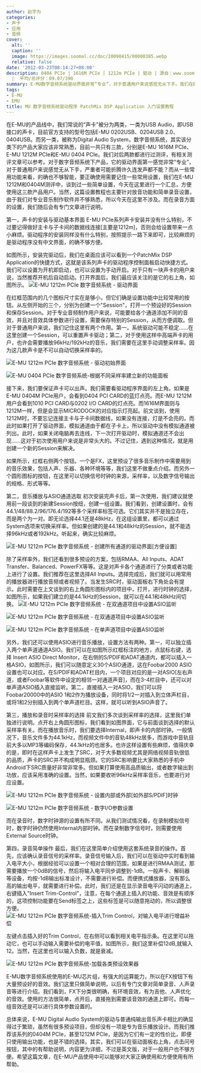 ```yaml
---
author: 赵宇为
categories:
- 声卡
- 应用
- 音频
cover:
  alt: ''
  caption: ''
  image: https://images.soomal.cc/doc/20090415/00000385.webp
  relative: false
date: '2012-03-23T08:14:27+08:00'
description: 0404 PCIe | 1616M PCIe | 1212m PCIe | 驱动 | 源自：www.soomal.com | 版权：原创
  |  平均/总评分：09.07/390
summary: E-MU数字音频系统驱动界面非常“专业”，对于普通用户来说感觉无从下手。我们在E-MU 1212M和0404M测评中，曾谈到过一些简单设置，今天在这里进行一个汇总，方便使用这三款产品用户。当然，这篇设置教程也主要针对放音功能和简单录音设置。
tags:
- E-MU
- EMU
title: MU 数字音频系统驱动程序 PatchMix DSP Application 入门设置教程
---
```


在E-MU的产品线中，我们常说的“声卡”被分为两类，一类为USB Audio，即USB接口的声卡，目前官方支持的型号包括E-MU 0202USB、0204USB 2.0、0404USB。而另一类，被称为Digital Audio System，数字音频系统，其实该分类下的产品大家应该非常熟悉，目前一共只有三款，分别是E-MU 1616M PCIe、E-MU 1212M PCIe和E-MU 0404 PCIe。我们对后两款都进行过测评，有相关测评文章可以参考。对于数字音频系统下产品，它的驱动界面第一感觉非常“专业”，对于普通用户来说感觉无从下手，严重者可能折腾许久连发声都不能？而从一些常用功能来看，的确也不够智能，要正确使用需要记住一些常用设置，我们在E-MU 1212M和0404M测评中，谈到过一些简单设置，今天在这里进行一个汇总，方便使用这三款产品用户。当然，这篇设置教程也主要针对放音功能和简单录音设置，由于我们对专业音乐制作软件并不够熟悉，所以今天在这里不涉及。而在录音方面的设置，我们随后会有专门文章进行说明。

第一，声卡的安装与驱动基本界面
E-MU PCIe系列声卡安装并没有什么特别，不过要记得做好主卡与子卡间的数据线连接[主要是1212m]，否则会给设置带来一点小麻烦。驱动程序的安装同样没有什么特别，按照提示一路下来即可，比较麻烦的是驱动程序没有中文界面，的确不够方便。

如图所示，安装完驱动后，我们在桌面应该可以看到一个PatchMix DSP Application的快捷方式，这就是该系列声卡的驱动程序控制面板启动快捷方式。我们可以设置为开机即启动，也可以设置为手动开启。对于只有一块声卡的用户来说，当然推荐开机后自动启动。打开界面后，我们最应该关注的是它的右上角，如图所示。
![E-MU 1212m PCIe 数字音频系统 - 驱动界面](https://images.soomal.cc/doc/20120322/00018064.webp)




在红框范围内的几个图标尺寸实在是够小，但它们确是设置功能中比较常用的按钮。从左侧开始的三个，分别为创建一个"Session"，打开一个预设好的Session和保存Session。对于专业音频制作用户来说，可能要给各个通道添加不同的音效，并且对音效具体参数进行设置，需要保存特别的Session，从而方便调取。但对于普通用户来说，我们记住这里有两个作用。第一，系统驱动可能不稳定……在这里创建一个Session，可以重置声卡驱动；第二，对于使用这样中高端声卡的用户，也许会需要播放96kHz/192kHz的音乐，我们需要在这里手动调整采样率。因为这几款声卡是不可以自动切换采样率的。

![E-MU 1212m PCIe 数字音频系统 - 驱动初始界面](https://images.soomal.cc/doc/20120210/00016621.webp)




![E-MU 0404 PCIe 数字音频系统-根据不同采样率建立新的功能面板](https://images.soomal.cc/doc/20111018/00014185.webp)




接下来，我们要保证声卡可以出声。我们需要看驱动程序界面的左上角。如果是E-MU 0404M PCIe用户，会看到0404 PCI CARD的蓝灯点亮。而E-MU 1212M用户会看到1010 PCI CARD与0202 I/O CARD的灯点亮。而1616M界面则与1212M一样，但是会显示MICRODOCK的对应指示灯亮起。前文谈到，使用1212M时，不要忘记连接主卡与子卡间数据线，如果没有连接，灯是不会亮的。而此时如果打开了驱动界面，模拟通道由于都在子卡上，所以驱动中没有模拟通道被列出。此时，如果关闭电脑再去连线，下一次打开驱动时，模拟通道还不会出现……这对于初次使用用户来说是非常头大的。不过记住，遇到这种情况，就是用创建一个新的Session来解决。

如果所示，红框右侧两个按钮。一个是FX，这里预设了很多音乐制作中需要用到的音乐效果，包括人声、乐器、各种环境等等，我们这里不做重点介绍。而另外一个圆形图标的按钮，在这里可以切换信号时钟的来源，采样率，以及数字信号输出的规格、形式等等。

第二，音乐播放与ASIO通道选取
初次安装完声卡后，第一次使用，我们建议就使用前一段谈到的新建Session按纽，创建一组设置。我们看到，创建设置时，会有44.1/48/88.2/96/176.4/192等多个采样率标签可选。它们其实并不是独立存在，而是两个为一对。即无论选择44.1还是48kHz，在这组设置里，都可以通过System选项来切换采样率。但如果创建的是44.1和48kHz的Session，就不能选择96kHz或者192kHz。听起来，确实比较麻烦。

![E-MU 1212m PCIe 数字音频系统 - 创建所有通道的驱动界面[方便设置]](https://images.soomal.cc/doc/20120210/00016622.webp)




除了采样率外，我们还看到很多预设的方案，包括RMAA、All Inputs、ADAT Transfer、Balanced、PowerFX等等。这是对声卡各个通道进行了分类或者功能上进行了设置。我们推荐在这里选择All Inputs。选择完成后，我们就可以用常用的播放器进行播放音频或者视频了。当发生SRC时，驱动面板右下角处会有提示。此时需要在上文谈到的右上角圆形图标内的项目中，打开，进行时钟的选择，如图所示，如果我们建立的是44.1kHz的Session，就可以在44.1和48kHz间切换。
![E-MU 1212m PCIe 数字音频系统 - 在双通道项目中设置ASIO监听](https://images.soomal.cc/doc/20120210/00016624.webp)




![E-MU 1212m PCIe 数字音频系统 - 在双通道项目中设置ASIO监听](https://images.soomal.cc/doc/20120210/00016625.webp)




![E-MU 1212m PCIe 数字音频系统 - 在单声道项目中设置ASIO监听](https://images.soomal.cc/doc/20120210/00016626.webp)




另外，我们还可以使用ASIO进行音乐播放，设置方法有两种。第一，可以独立插入两个单声道通道ASIO。我们可以在如图所示红框标注的地方，点鼠标右键，选择 Insert ASIO Direct Monitor，在右侧的S/PDIF和ADAT通道内，都可以插入一格ASIO，如图所示，我们可以随意定义30个ASIO通道，这在Foobar2000 ASIO设置也可以对应。在S/PDIF和ADAT栏目内，一个项目对应的是一对ASIO[左右声道，或者Foobar等软件中设定的相邻一对通道声音]，而在3-4栏目中，还可以对单声道ASIO插入直接监听。第二，直接插入一对ASIO，我们可以将Foobar20000中的ASIO 1和2作为播放设备，同时将1/2一对插入到立体声栏目，或将1和2分别插入到两个单声道栏目。这样，就可以听到ASIO声音了。


第三，播放和录音时采样率的选择
前文我们多次谈到采样率的选择，这里我们单独进行说明。点开右上角圆形图标，我们看到如图界面，它与前面谈到选择的默认采样率有关。而在播放音乐时，我们要选择Internal，即声卡的内部时钟。一般情况下，音乐文件多为44.1kHz，而视频文件中的音轨48kHz居多，而游戏中音轨目前大多以MP3等编码保存，44.1kHz的也居多。也许这样设置有些麻烦，值得庆幸的是，即时在这样声卡上发生了SRC，对于大多数视频尤其是网络视频音轨很低的品质，声卡的SRC并不构成明显瓶颈。它的SRC影响要比大家熟悉的手机中Android下SRC质量好非常非常多。但如果打算使用高品质输出，或者数字输出到功放，应该采用准确的设置。当然，如果要收听96kHz采样率音乐，也要进行对应设置。

![E-MU 1212m PCIe 数字音频系统 - 设置内部或外部[如外部S/PDIF]时钟](https://images.soomal.cc/doc/20120210/00016627.webp)




![E-MU 1212m PCIe 数字音频系统 - 数字I/O参数设置](https://images.soomal.cc/doc/20120210/00016628.webp)




而在录音时，数字时钟源的设置有所不同。从我们测试情况看，在录制模拟信号时，数字时钟仍然使用Internal内部时钟。而在录制数字信号时，则需要使用External Source时钟。

第四，录音简单操作
最后，我们在这里简单介绍使用这套系统录音的操作。首先，应该确认录音信号的采样率。录音信号输入后，我们可以在驱动中实时看到输入电平大小，根据经验可以设置一个相对合理的范围，如果是进行RMAA测试，那需要播放一个0dB的信号，然后将输入电平同步调整到-1dB。一般声卡、解码器等设备，均按-1dB输出标准设计，不需要进行补偿。而便携式播放器，没有那么高的输出电平，就需要进行补偿。此时，我们还是在显示录音电平闪动的通道上，右键插入"Insert Trim-Control"，注意，在每个通道上插入的功能、音效是有顺序的，这项控制功能要在Send标签之上，这些标签是可以随意拖动的，所以调整很方便。
![E-MU 1212m PCIe 数字音频系统-插入Trim Control，对输入电平进行增益补偿](https://images.soomal.cc/doc/20120322/00018066.webp)




左键点击插入好的Trim Control，在右侧可以看到相关电平指示条。在这里可以拖动它，也可以手动输入需要补偿的电平值，如图所示，我们这里补偿12dB,就输入12。当然，在这里也可以输入负数，就是衰减。

![E-MU 1212m PCIe 数字音频系统-加载各类预设效果器](https://images.soomal.cc/doc/20120322/00018065.webp)




E-MU数字音频系统使用的E-MU芯片组，有强大的运算能力，所以在FX按钮下有大量预设好的音效。我们这里只做简单说明，以后有专门文章对简单录音、人声录音等进行介绍。我们看到，FX下分类很明确，有环境音效，有为吉他、人声优化的音效。使用的方法很简单，点开后，直接拖到需要该音效的通道上即可。而每一组音效还是可以进行具体参数设置的。

总体来说，E-MU Digital Audio System的驱动与普通纯输出音乐声卡相比的确显得过于繁琐，虽然有很多预设项目，但却没有一项是专为音乐播放设计。而我们推荐该系列的0404M PCIe，甚至1212M PCIe，是因为它们有一定的性价比，即便只使用输出功能，也是不错的选择。其实，我们可以在驱动面板右上角，点击问号按钮，其中的有帮助说明，内容更为详细，不过是英文版，对于一般用户也不够方便。希望这篇文章，在E-MU产品使用中可以能够对大家正确使用和方便使用有所帮助。